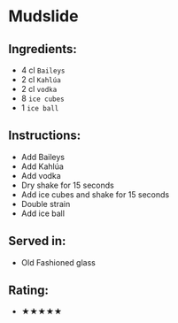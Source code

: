 # Mudslide

## Ingredients:
- 4 cl `Baileys`
- 2 cl `Kahlúa`
- 2 cl `vodka`
- 8 `ice cubes`
- 1 `ice ball`

## Instructions:
- Add Baileys
- Add Kahlúa
- Add vodka
- Dry shake for 15 seconds
- Add ice cubes and shake for 15 seconds
- Double strain
- Add ice ball

## Served in:
- Old Fashioned glass

## Rating:
- ★★★★★